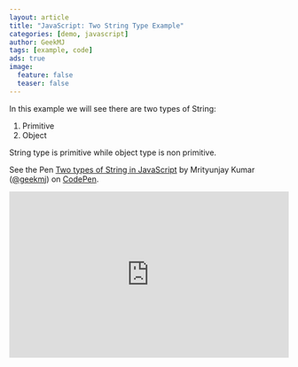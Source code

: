 ```yaml
---
layout: article
title: "JavaScript: Two String Type Example"
categories: [demo, javascript]
author: GeekMJ
tags: [example, code]
ads: true
image:
  feature: false
  teaser: false
---
```

In this example we will see there are two types of String:

1.  Primitive
2.  Object

String type is primitive while object type is non primitive.

See the Pen [Two types of String in JavaScript](http://codepen.io/geekmj/pen/ydklx/) by Mrityunjay Kumar ([@geekmj](http://codepen.io/geekmj)) on [CodePen](http://codepen.io).

<iframe width="100%" height="300" src="http://jsfiddle.net/geekmj/c7fenjgy/embedded/" allowfullscreen="allowfullscreen" frameborder="0"></iframe>
